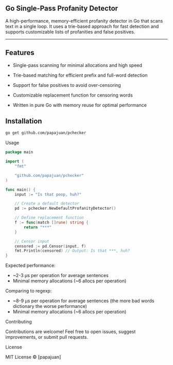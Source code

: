 Go Single-Pass Profanity Detector
----------------------------------
A high-performance, memory-efficient profanity detector in Go that scans text in a single loop. It uses a trie-based approach for fast detection and supports customizable lists of profanities and false positives.
__________________________________
Features
----------------------------------
- Single-pass scanning for minimal allocations and high speed

- Trie-based matching for efficient prefix and full-word detection

- Support for false positives to avoid over-censoring

- Customizable replacement function for censoring words

- Written in pure Go with memory reuse for optimal performance

Installation
----------------------------------
```bash
go get github.com/papajuan/pchecker
```

Usage

```go
package main

import (
	"fmt"

	"github.com/papajuan/pchecker"
)

func main() {
	input := "Is that poop, huh?"

	// Create a default detector
	pd := pchecker.NewDefaultProfanityDetector()

	// Define replacement function
	f := func(match []rune) string {
		return "***"
	}

	// Censor input
	censored := pd.Censor(input, f)
	fmt.Println(censored) // Output: Is that ***, huh?
}
```


Expected performance:
- ~2-3 µs per operation for average sentences
- Minimal memory allocations (~6 allocs per operation)

Comparing to regexp:

- ~8-9 µs per operation for average sentences (the more bad words dictionary the worse performance)
- Minimal memory allocations (~6 allocs per operation)

Contributing

Contributions are welcome! Feel free to open issues, suggest improvements, or submit pull requests.

License

MIT License © [papajuan]